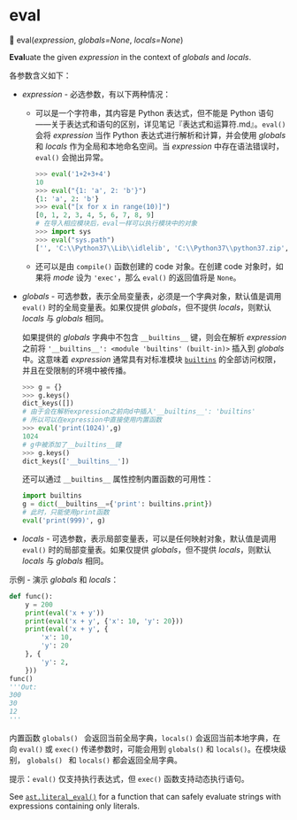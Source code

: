 # eval

🔨 eval(*expression*, *globals=None*, *locals=None*)

**Eval**uate the given *expression* in the context of *globals* and *locals*.

各参数含义如下：

- *expression* - 必选参数，有以下两种情况：

  - 可以是一个字符串，其内容是 Python 表达式，但不能是 Python 语句——关于表达式和语句的区别，详见笔记『表达式和运算符.md』。`eval()` 会将 *expression* 当作 Python 表达式进行解析和计算，并会使用 *globals* 和 *locals* 作为全局和本地命名空间。当 *expression* 中存在语法错误时，`eval()` 会抛出异常。

    ```python
    >>> eval('1+2+3+4')
    10
    >>> eval("{1: 'a', 2: 'b'}")
    {1: 'a', 2: 'b'}
    >>> eval("[x for x in range(10)]")
    [0, 1, 2, 3, 4, 5, 6, 7, 8, 9]
    # 在导入相应模块后，eval一样可以执行模块中的对象
    >>> import sys
    >>> eval("sys.path")
    ['', 'C:\\Python37\\Lib\\idlelib', 'C:\\Python37\\python37.zip', 'C:\\Python37\\DLLs', 'C:\\Python37\\lib', 'C:\\Python37', 'C:\\Users\\iwhal\\AppData\\Roaming\\Python\\Python37\\site-packages', 'C:\\Python37\\lib\\site-packages']
    ```

  - 还可以是由 `compile()` 函数创建的 code 对象。在创建 code 对象时，如果将 *mode* 设为  `'exec'`，那么 `eval()` 的返回值将是 `None`。

- *globals* - 可选参数，表示全局变量表，必须是一个字典对象，默认值是调用 `eval()` 时的全局变量表。如果仅提供 *globals*，但不提供 *locals*，则默认 *locals* 与 *globals* 相同。

  如果提供的 *globals* 字典中不包含 `__builtins__` 键，则会在解析 *expression* 之前将 `'__builtins__': <module 'builtins' (built-in)>` 插入到 *globals* 中。这意味着 *expression* 通常具有对标准模块 [`builtins`](https://docs.python.org/3.7/library/builtins.html#module-builtins) 的全部访问权限，并且在受限制的环境中被传播。

  ```python
  >>> g = {}
  >>> g.keys()
  dict_keys([])
  # 由于会在解析expression之前向d中插入'__builtins__': 'builtins'
  # 所以可以在expression中直接使用内置函数
  >>> eval('print(1024)',g)
  1024
  # g中被添加了__builtins__键
  >>> g.keys()
  dict_keys(['__builtins__'])
  ```

  还可以通过 `__builtins__` 属性控制内置函数的可用性：

  ```python
  import builtins
  g = dict(__builtins__={'print': builtins.print})
  # 此时，只能使用print函数
  eval('print(999)', g)
  ```

- *locals* - 可选参数，表示局部变量表，可以是任何映射对象，默认值是调用 `eval()` 时的局部变量表。如果仅提供 *globals*，但不提供 *locals*，则默认 *locals* 与 *globals* 相同。

示例 - 演示 *globals* 和 *locals*：

```python
def func():
    y = 200
    print(eval('x + y'))
    print(eval('x + y', {'x': 10, 'y': 20}))
    print(eval('x + y', {
        'x': 10,
        'y': 20
    }, {
        'y': 2,
    }))
func()
'''Out:
300
30
12
'''
```

内置函数 `globals() ` 会返回当前全局字典，`locals()` 会返回当前本地字典，在向 `eval()` 或 `exec()` 传递参数时，可能会用到 `globals()` 和 `locals()`。在模块级别， `globals() ` 和 `locals()` 都会返回全局字典。

提示：`eval()` 仅支持执行表达式，但 `exec()` 函数支持动态执行语句。 

See [`ast.literal_eval()`](https://docs.python.org/3.7/library/ast.html#ast.literal_eval) for a function that can safely evaluate strings with expressions containing only literals.